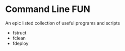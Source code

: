# Command Line FUN
An epic listed collection of useful programs and scripts

* fstruct
* fclean
* fdeploy
